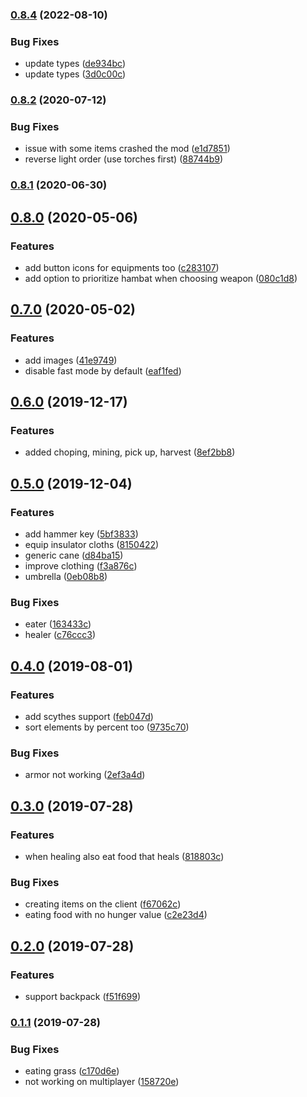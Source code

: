 ### [0.8.4](https://github.com/danielpza/dst-omnikey/compare/v0.8.2...v0.8.4) (2022-08-10)


### Bug Fixes

* update types ([de934bc](https://github.com/danielpza/dst-omnikey/commit/de934bcdf23d5295a160f3171748ffa5781db402))
* update types ([3d0c00c](https://github.com/danielpza/dst-omnikey/commit/3d0c00cf69274f362577198605002df18028c23f))

### [0.8.2](https://github.com/danielpza/dst-omnikey/compare/v0.8.1...v0.8.2) (2020-07-12)


### Bug Fixes

* issue with some items crashed the mod ([e1d7851](https://github.com/danielpza/dst-omnikey/commit/e1d78513d801fe017cb671be8e19a9c25d4ccb11))
* reverse light order (use torches first) ([88744b9](https://github.com/danielpza/dst-omnikey/commit/88744b92d2b7fa563c83294ffbd07d939631166f))

### [0.8.1](https://github.com/danielpza/dst-omnikey/compare/v0.8.0...v0.8.1) (2020-06-30)

## [0.8.0](https://github.com/danielpza/dst-omnikey/compare/v0.7.0...v0.8.0) (2020-05-06)


### Features

* add button icons for equipments too ([c283107](https://github.com/danielpza/dst-omnikey/commit/c2831071f718e433ece88640b01f3ab25851e5aa))
* add option to prioritize hambat when choosing weapon ([080c1d8](https://github.com/danielpza/dst-omnikey/commit/080c1d81a55716c64eec177b63af8317dea19e0b))

## [0.7.0](https://github.com/danielpza/dst-omnikey/compare/v0.6.0...v0.7.0) (2020-05-02)


### Features

* add images ([41e9749](https://github.com/danielpza/dst-omnikey/commit/41e9749ac7ff9489279c8ceb0d7ebf2758d7df0e))
* disable fast mode by default ([eaf1fed](https://github.com/danielpza/dst-omnikey/commit/eaf1fed1cff37e7d9bf2cce37b601d7792bf6e73))

## [0.6.0](https://github.com/danielpza/dst-omnikey/compare/v0.5.0...v0.6.0) (2019-12-17)


### Features

* added choping, mining, pick up, harvest ([8ef2bb8](https://github.com/danielpza/dst-omnikey/commit/8ef2bb804666f5f2195203be045e6cdbad950ad5))

## [0.5.0](https://github.com/danielpza/dst-omnikey/compare/v0.4.0...v0.5.0) (2019-12-04)


### Features

* add hammer key ([5bf3833](https://github.com/danielpza/dst-omnikey/commit/5bf38337971d5bb1d2aa97db7cc2b1ffd2aad32d))
* equip insulator cloths ([8150422](https://github.com/danielpza/dst-omnikey/commit/81504227532b6d87de8e86a4aeff5294c7ba969e))
* generic cane ([d84ba15](https://github.com/danielpza/dst-omnikey/commit/d84ba1586e78c8aa19bffcb0284322cbc744a184))
* improve clothing ([f3a876c](https://github.com/danielpza/dst-omnikey/commit/f3a876c288aafc3287c8f791a64d09a1b8a0e9cd))
* umbrella ([0eb08b8](https://github.com/danielpza/dst-omnikey/commit/0eb08b823a40ae5d846a41883ec3e79ffa010644))


### Bug Fixes

* eater ([163433c](https://github.com/danielpza/dst-omnikey/commit/163433c46b21c44b7faa1337063da47eb6e28337))
* healer ([c76ccc3](https://github.com/danielpza/dst-omnikey/commit/c76ccc3feb38ae14a84d248cfbfb3b32e83e013a))

## [0.4.0](https://github.com/danielpza/dst-omnikey/compare/v0.3.0...v0.4.0) (2019-08-01)


### Features

* add scythes support ([feb047d](https://github.com/danielpza/dst-omnikey/commit/feb047da2b2750be7c47e0f88cee6e01ab8acec6))
* sort elements by percent too ([9735c70](https://github.com/danielpza/dst-omnikey/commit/9735c7003f7aad974bb50b0d7cdb675ccde9e589))


### Bug Fixes

* armor not working ([2ef3a4d](https://github.com/danielpza/dst-omnikey/commit/2ef3a4d187ef34efd73d16bbbbf18146ce50af65))

## [0.3.0](https://github.com/danielpza/dst-omnikey/compare/v0.2.0...v0.3.0) (2019-07-28)


### Features

* when healing also eat food that heals ([818803c](https://github.com/danielpza/dst-omnikey/commit/818803c9bb67f0b9f5c334abe0d5ed3daceed397))


### Bug Fixes

* creating items on the client ([f67062c](https://github.com/danielpza/dst-omnikey/commit/f67062cca1c0908b55932dc063222d3e2e6042be))
* eating food with no hunger value ([c2e23d4](https://github.com/danielpza/dst-omnikey/commit/c2e23d424a493a2324393c0c0f58733d9a743fd9))

## [0.2.0](https://github.com/danielpza/dst-omnikey/compare/v0.1.1...v0.2.0) (2019-07-28)


### Features

* support backpack ([f51f699](https://github.com/danielpza/dst-omnikey/commit/f51f699780642af6e907abc36ffaee05bbe431c8))

### [0.1.1](https://github.com/danielpza/dst-omnikey/compare/158720eb59173edfa3d5db6d23e0ddc0290b57f1...v0.1.1) (2019-07-28)


### Bug Fixes

* eating grass ([c170d6e](https://github.com/danielpza/dst-omnikey/commit/c170d6e07e6440030f477741fcbbda2f9d2672dd))
* not working on multiplayer ([158720e](https://github.com/danielpza/dst-omnikey/commit/158720eb59173edfa3d5db6d23e0ddc0290b57f1))
